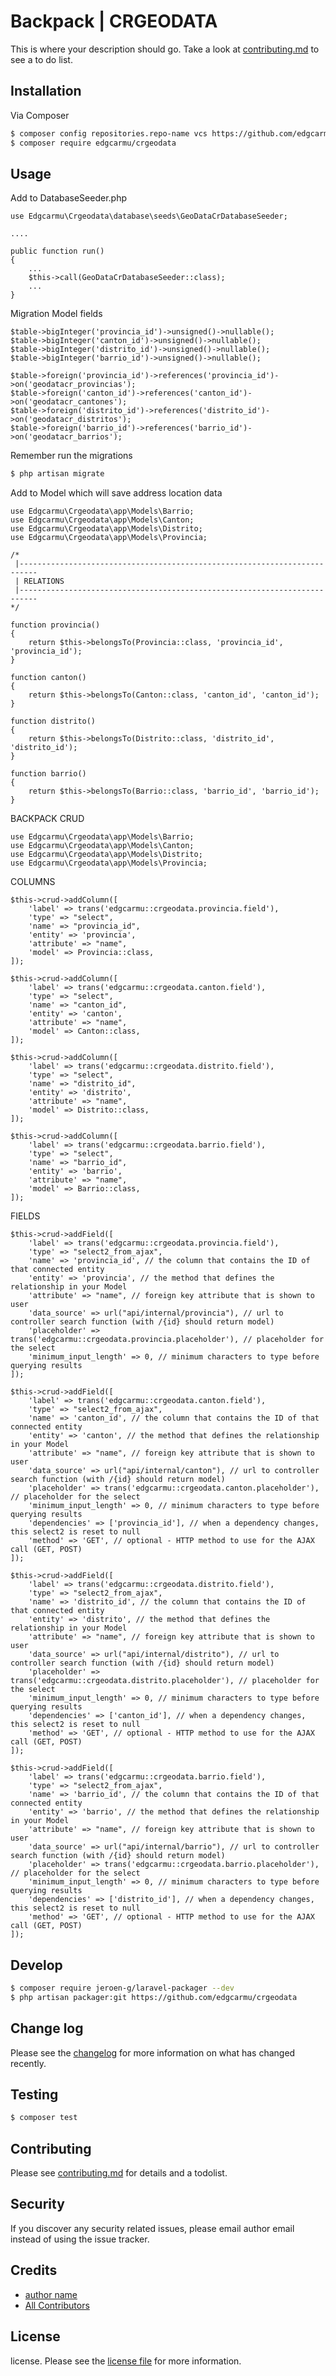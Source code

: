 # Backpack | CRGEODATA

This is where your description should go. Take a look at [contributing.md](contributing.md) to see a to do list.

## Installation

Via Composer

``` bash
$ composer config repositories.repo-name vcs https://github.com/edgcarmu/crgeodata
$ composer require edgcarmu/crgeodata
```

## Usage
Add to DatabaseSeeder.php

```
use Edgcarmu\Crgeodata\database\seeds\GeoDataCrDatabaseSeeder;

....

public function run()
{
    ...
    $this->call(GeoDataCrDatabaseSeeder::class);
    ...
}
```

Migration Model fields

```
$table->bigInteger('provincia_id')->unsigned()->nullable();
$table->bigInteger('canton_id')->unsigned()->nullable();
$table->bigInteger('distrito_id')->unsigned()->nullable();
$table->bigInteger('barrio_id')->unsigned()->nullable();

$table->foreign('provincia_id')->references('provincia_id')->on('geodatacr_provincias');
$table->foreign('canton_id')->references('canton_id')->on('geodatacr_cantones');
$table->foreign('distrito_id')->references('distrito_id')->on('geodatacr_distritos');
$table->foreign('barrio_id')->references('barrio_id')->on('geodatacr_barrios');        
```

Remember run the migrations

``` bash
$ php artisan migrate
```


Add to Model which will save address location data
```
use Edgcarmu\Crgeodata\app\Models\Barrio;
use Edgcarmu\Crgeodata\app\Models\Canton;
use Edgcarmu\Crgeodata\app\Models\Distrito;
use Edgcarmu\Crgeodata\app\Models\Provincia;

/*
 |--------------------------------------------------------------------------
 | RELATIONS
 |--------------------------------------------------------------------------
*/

function provincia()
{
    return $this->belongsTo(Provincia::class, 'provincia_id', 'provincia_id');
}

function canton()
{
    return $this->belongsTo(Canton::class, 'canton_id', 'canton_id');
}

function distrito()
{
    return $this->belongsTo(Distrito::class, 'distrito_id', 'distrito_id');
}

function barrio()
{
    return $this->belongsTo(Barrio::class, 'barrio_id', 'barrio_id');
}
```


BACKPACK CRUD

```
use Edgcarmu\Crgeodata\app\Models\Barrio;
use Edgcarmu\Crgeodata\app\Models\Canton;
use Edgcarmu\Crgeodata\app\Models\Distrito;
use Edgcarmu\Crgeodata\app\Models\Provincia;
```

COLUMNS
```
$this->crud->addColumn([
    'label' => trans('edgcarmu::crgeodata.provincia.field'),
    'type' => "select",
    'name' => "provincia_id",
    'entity' => 'provincia',
    'attribute' => "name",
    'model' => Provincia::class,
]);

$this->crud->addColumn([
    'label' => trans('edgcarmu::crgeodata.canton.field'),
    'type' => "select",
    'name' => "canton_id",
    'entity' => 'canton',
    'attribute' => "name",
    'model' => Canton::class,
]);

$this->crud->addColumn([
    'label' => trans('edgcarmu::crgeodata.distrito.field'),
    'type' => "select",
    'name' => "distrito_id",
    'entity' => 'distrito',
    'attribute' => "name",
    'model' => Distrito::class,
]);

$this->crud->addColumn([
    'label' => trans('edgcarmu::crgeodata.barrio.field'),
    'type' => "select",
    'name' => "barrio_id",
    'entity' => 'barrio',
    'attribute' => "name",
    'model' => Barrio::class,
]);
```
FIELDS
```
$this->crud->addField([
    'label' => trans('edgcarmu::crgeodata.provincia.field'),
    'type' => "select2_from_ajax",
    'name' => 'provincia_id', // the column that contains the ID of that connected entity
    'entity' => 'provincia', // the method that defines the relationship in your Model
    'attribute' => "name", // foreign key attribute that is shown to user
    'data_source' => url("api/internal/provincia"), // url to controller search function (with /{id} should return model)
    'placeholder' => trans('edgcarmu::crgeodata.provincia.placeholder'), // placeholder for the select
    'minimum_input_length' => 0, // minimum characters to type before querying results
]);

$this->crud->addField([
    'label' => trans('edgcarmu::crgeodata.canton.field'),
    'type' => "select2_from_ajax",
    'name' => 'canton_id', // the column that contains the ID of that connected entity
    'entity' => 'canton', // the method that defines the relationship in your Model
    'attribute' => "name", // foreign key attribute that is shown to user
    'data_source' => url("api/internal/canton"), // url to controller search function (with /{id} should return model)
    'placeholder' => trans('edgcarmu::crgeodata.canton.placeholder'), // placeholder for the select
    'minimum_input_length' => 0, // minimum characters to type before querying results
    'dependencies' => ['provincia_id'], // when a dependency changes, this select2 is reset to null
    'method' => 'GET', // optional - HTTP method to use for the AJAX call (GET, POST)
]);

$this->crud->addField([
    'label' => trans('edgcarmu::crgeodata.distrito.field'),
    'type' => "select2_from_ajax",
    'name' => 'distrito_id', // the column that contains the ID of that connected entity
    'entity' => 'distrito', // the method that defines the relationship in your Model
    'attribute' => "name", // foreign key attribute that is shown to user
    'data_source' => url("api/internal/distrito"), // url to controller search function (with /{id} should return model)
    'placeholder' => trans('edgcarmu::crgeodata.distrito.placeholder'), // placeholder for the select
    'minimum_input_length' => 0, // minimum characters to type before querying results
    'dependencies' => ['canton_id'], // when a dependency changes, this select2 is reset to null
    'method' => 'GET', // optional - HTTP method to use for the AJAX call (GET, POST)
]);

$this->crud->addField([
    'label' => trans('edgcarmu::crgeodata.barrio.field'),
    'type' => "select2_from_ajax",
    'name' => 'barrio_id', // the column that contains the ID of that connected entity
    'entity' => 'barrio', // the method that defines the relationship in your Model
    'attribute' => "name", // foreign key attribute that is shown to user
    'data_source' => url("api/internal/barrio"), // url to controller search function (with /{id} should return model)
    'placeholder' => trans('edgcarmu::crgeodata.barrio.placeholder'), // placeholder for the select
    'minimum_input_length' => 0, // minimum characters to type before querying results
    'dependencies' => ['distrito_id'], // when a dependency changes, this select2 is reset to null
    'method' => 'GET', // optional - HTTP method to use for the AJAX call (GET, POST)
]);
```

## Develop

``` bash
$ composer require jeroen-g/laravel-packager --dev
$ php artisan packager:git https://github.com/edgcarmu/crgeodata
```

## Change log

Please see the [changelog](changelog.md) for more information on what has changed recently.

## Testing

``` bash
$ composer test
```

## Contributing

Please see [contributing.md](contributing.md) for details and a todolist.

## Security

If you discover any security related issues, please email author email instead of using the issue tracker.

## Credits

- [author name][link-author]
- [All Contributors][link-contributors]

## License

license. Please see the [license file](license.md) for more information.

[ico-version]: https://img.shields.io/packagist/v/edgcarmu/crgeodata.svg?style=flat-square
[ico-downloads]: https://img.shields.io/packagist/dt/edgcarmu/crgeodata.svg?style=flat-square
[ico-travis]: https://img.shields.io/travis/edgcarmu/crgeodata/master.svg?style=flat-square
[ico-styleci]: https://styleci.io/repos/12345678/shield

[link-packagist]: https://packagist.org/packages/edgcarmu/crgeodata
[link-downloads]: https://packagist.org/packages/edgcarmu/crgeodata
[link-travis]: https://travis-ci.org/edgcarmu/crgeodata
[link-styleci]: https://styleci.io/repos/12345678
[link-author]: https://github.com/edgcarmu
[link-contributors]: ../../contributors
